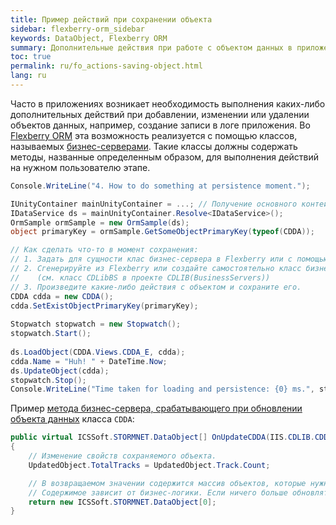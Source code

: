 ```yaml
---
title: Пример действий при сохранении объекта
sidebar: flexberry-orm_sidebar
keywords: DataObject, Flexberry ORM
summary: Дополнительные действия при работе с объектом данных в приложении
toc: true
permalink: ru/fo_actions-saving-object.html
lang: ru
---
```


Часто в приложениях возникает необходимость выполнения каких-либо дополнительных действий при добавлении, изменении или удалении объектов данных, например, создание записи в логе приложения.
Во [Flexberry ORM](fo_flexberry-orm.html) эта возможность реализуется с помощью классов, называемых [бизнес-серверами](fo_business-server.html). Такие классы должны содержать методы, названные определенным образом, для выполнения действий на нужном пользователю этапе.

```csharp
Console.WriteLine("4. How to do something at persistence moment.");

IUnityContainer mainUnityContainer = ...; // Получение основного контейнера для работы с Unity.
IDataService ds = mainUnityContainer.Resolve<IDataService>();
OrmSample ormSample = new OrmSample(ds);
object primaryKey = ormSample.GetSomeObjectPrimaryKey(typeof(CDDA));

// Как сделать что-то в момент сохранения:
// 1. Задать для сущности клас бизнес-сервера в Flexberry или с помощью .Net-атрибута BusinessServer (см. класс CDDA в проекте CDLIB(Objects)).
// 2. Сгенерируйте из Flexberry или создайте самостоятельно класс бизнес-сервера с методом, обрабатывающим сохранение объектов, и реализуйте его 
//    (см. класс CDLibBS в проекте CDLIB(BusinessServers))
// 3. Произведите какие-либо действия с объектом и сохраните его.
CDDA cdda = new CDDA();
cdda.SetExistObjectPrimaryKey(primaryKey);
            
Stopwatch stopwatch = new Stopwatch();
stopwatch.Start();
         
ds.LoadObject(CDDA.Views.CDDA_E, cdda);
cdda.Name = "Huh! " + DateTime.Now;
ds.UpdateObject(cdda);
stopwatch.Stop();
Console.WriteLine("Time taken for loading and persistence: {0} ms.", stopwatch.ElapsedMilliseconds);
```

Пример [метода бизнес-сервера, срабатывающего при обновлении объекта данных](fo_user-operations-dataservice.html) класса `CDDA`:

```csharp
public virtual ICSSoft.STORMNET.DataObject[] OnUpdateCDDA(IIS.CDLIB.CDDA UpdatedObject)
{
    // Изменение свойств сохраняемого объекта.
    UpdatedObject.TotalTracks = UpdatedObject.Track.Count;

    // В возвращаемом значении содержится массив объектов, которые нужно обновить, помимо UpdatedObject.
    // Содержимое зависит от бизнес-логики. Если ничего больше обновлять не требуется, возвращается пустой массив.
    return new ICSSoft.STORMNET.DataObject[0];
}
```
